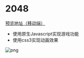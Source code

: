# 2048

[预览地址（移动端）](https://jiangzj1008.github.io/2048/index.html)
- 使用原生Javascript实现游戏功能
- 使用css3实现动画效果

![png](screenshot/01.png)
